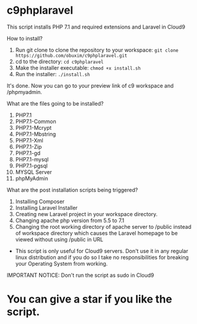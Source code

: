 # c9phplaravel
This script installs PHP 7.1 and required extensions and Laravel in Cloud9

How to install?

1. Run git clone to clone the repository to your workspace: `git clone https://github.com/obuxim/c9phplaravel.git`
2. cd to the directory: `cd c9phplaravel`
3. Make the installer executable: `chmod +x install.sh`
4. Run the installer: `./install.sh`

It's done. Now you can go to your preview link of c9 workspace and /phpmyadmin.

What are the files going to be installed?
1. PHP7.1
2. PHP7.1-Common
3. PHP7.1-Mcrypt
4. PHP7.1-Mbstring
5. PHP7.1-Xml
6. PHP7.1-Zip
7. PHP7.1-gd
8. PHP7.1-mysql
9. PHP7.1-pgsql
10. MYSQL Server
11. phpMyAdmin

What are the post installation scripts being triggered?

1. Installing Composer
2. Installing Laravel Installer
3. Creating new Laravel project in your workspace directory.
4. Changing apache php version from 5.5 to 7.1
5. Changing the root working directory of apache server to /public instead of workspace directory which causes the Laravel homepage to be viewed without using /public in URL

* This script is only useful for Cloud9 servers. Don't use it in any regular linux distribution and if you do so I take no responsibilities for breaking your Operating System from working.

IMPORTANT NOTICE: Don't run the script as sudo in Cloud9

# You can give a star if you like the script.
